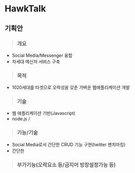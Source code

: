 # HawkTalk

## 기획안
> ### 개요
- Social Media/Messenger 융합
- 차세대 메신저 서비스 구축

> ### 목적
- 1020세대를 타겟으로 오락성을 갖춘 가벼운 웹애플리케이션 개발

> ### 기술
- 웹 애플리케이션 기반(Javascript)
- node.js / 

> ### 기능/기술
- Social Media로서 간단한 CRUD 기능 구현(twitter 벤치마킹)
- 간단한 

> ### 부가기능(오락요소 등/금지어 방장설정가능 등)
